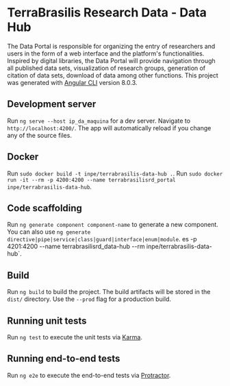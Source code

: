 # TerraBrasilis Research Data - Data Hub
The Data Portal is responsible for organizing the entry of researchers and users in the form of a web interface and the platform's functionalities. Inspired by digital libraries, the Data Portal will provide navigation through all published data sets, visualization of research groups, generation of citation of data sets, download of data among other functions. This project was generated with [Angular CLI](https://github.com/angular/angular-cli) version 8.0.3.

## Development server

Run `ng serve --host ip_da_maquina` for a dev server. Navigate to `http://localhost:4200/`. The app will automatically reload if you change any of the source files.

## Docker

Run `sudo docker build -t inpe/terrabrasilis-data-hub .`.
Run `sudo docker run -it --rm -p 4200:4200 --name terrabrasilisrd_portal inpe/terrabrasilis-data-hub`.

## Code scaffolding

Run `ng generate component component-name` to generate a new component. You can also use `ng generate directive|pipe|service|class|guard|interface|enum|module`.
es -p 4201:4200 --name terrabrasilisrd_data-hub --rm inpe/terrabrasilis-data-hub`.

## Build

Run `ng build` to build the project. The build artifacts will be stored in the `dist/` directory. Use the `--prod` flag for a production build.

## Running unit tests

Run `ng test` to execute the unit tests via [Karma](https://karma-runner.github.io).

## Running end-to-end tests

Run `ng e2e` to execute the end-to-end tests via [Protractor](http://www.protractortest.org/).

